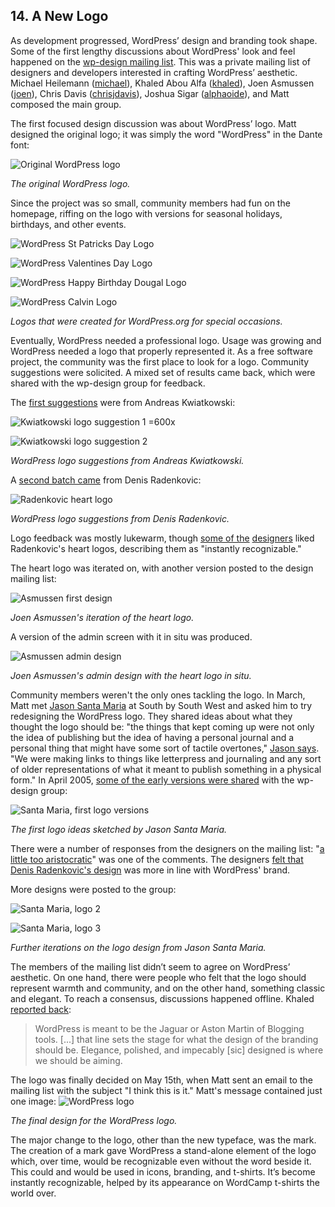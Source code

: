 
## 14. A New Logo

As development progressed, WordPress’ design and branding took shape. Some of the first lengthy discussions about WordPress' look and feel happened on the <a href="http://lists.wordpress.org/pipermail/wp-design/">wp-design mailing list</a>. This was a private mailing list of designers and developers interested in crafting WordPress’ aesthetic. Michael Heilemann (<a href="http://profiles.wordpress.org/michael">michael</a>), Khaled Abou Alfa (<a href="http://profiles.wordpress.org/khaled">khaled</a>), Joen Asmussen (<a href="http://profiles.wordpress.org/joen">joen</a>), Chris Davis (<a href="http://profiles.wordpress.org/chrisjdavis">chrisjdavis</a>), Joshua Sigar (<a href="http://profiles.wordpress.org/alphaoide">alphaoide</a>), and Matt composed the main group.

The first focused design discussion was about WordPress’ logo. Matt designed the original logo; it was simply the word "WordPress" in the Dante font:

![Original WordPress logo](../../Resources/images/14/wp-logo-old.png) 

*The original WordPress logo.*

Since the project was so small, community members had fun on the homepage, riffing on the logo with versions for seasonal holidays, birthdays, and other events.

![WordPress St Patricks Day Logo](../../Resources/images/14/wp-logo-stpatty.gif) 

![WordPress Valentines Day Logo](../../Resources/images/14/wp-logo-valentine.gif) 

![WordPress Happy Birthday Dougal Logo](../../Resources/images/14/wp-logo-happy-dougal.png) 

![WordPress Calvin Logo](../../Resources/images/14/wp-logo-calvin.gif) 

*Logos that were created for WordPress.org for special occasions.*

Eventually, WordPress needed a professional logo. Usage was growing and WordPress needed a logo that properly represented it. As a free software project, the community was the first place to look for a logo. Community suggestions were solicited. A mixed set of results came back, which were shared with the wp-design group for feedback.

The <a href="http://lists.wordpress.org/pipermail/wp-design/2005-March/000163.html">first suggestions</a> were from Andreas Kwiatkowski:

![Kwiatkowski logo suggestion 1 =600x](../../Resources/images/14/2005_03_wordpress-logo-proposal_kwiatkowski_1.png) 

![Kwiatkowski logo suggestion 2](../../Resources/images/14/2005_03_wordpress-logo-proposal_kwiatkowski_2.png)

*WordPress logo suggestions from Andreas Kwiatkowski.*

A <a href="http://lists.wordpress.org/pipermail/wp-design/2005-March/000171.html">second batch came</a> from Denis Radenkovic:

![Radenkovic heart logo](../../Resources/images/14/2005_03_wordpress-logo-proposal_radenkovic_sample.jpg) 

*WordPress logo suggestions from Denis Radenkovic.*

Logo feedback was mostly lukewarm, though <a href="http://lists.wordpress.org/pipermail/wp-design/2005-April/000175.html">some of the</a> <a href="http://lists.wordpress.org/pipermail/wp-design/2005-March/000173.html">designers</a> liked Radenkovic's heart logos, describing them as "instantly recognizable."

The heart logo was iterated on, with another version posted to the design mailing list: 

![Asmussen first design](../../Resources/images/14/2005_05_wordpress-logo-proposal_asmussen_sample.jpg) 

*Joen Asmussen's iteration of the heart logo.*

A version of the admin screen with it in situ was produced.

![Asmussen admin design](../../Resources/images/14/2005_05_wordpress-logo-proposal_asmussen_admin.jpg) 

*Joen Asmussen's admin design with the heart logo in situ.*

Community members weren't the only ones tackling the logo. In March, Matt met <a href="http://jasonsantamaria.com/">Jason Santa Maria</a> at South by South West and asked him to try redesigning the WordPress logo. They shared ideas about what they thought the logo should be: "the things that kept coming up were not only the idea of publishing but the idea of having a personal journal and a personal thing that might have some sort of tactile overtones," <a href="http://archive.wordpress.org/interviews/2014_01_22_Santa_Maria.html#L7)">Jason says</a>. "We were making links to things like letterpress and journaling and any sort of older representations of what it meant to publish something in a physical form." In April 2005, <a href="http://lists.wordpress.org/pipermail/wp-design/2005-April/000182.html">some of the early versions were shared</a> with the wp-design group:

![Santa Maria, first logo versions](../../Resources/images/14/2005_04_wordpress-logo-proposal-santa-maria1.gif) 

*The first logo ideas sketched by Jason Santa Maria.*

There were a number of responses from the designers on the mailing list: "<a href="http://lists.wordpress.org/pipermail/wp-design/2005-April/000194.html">a little too aristocratic</a>" was one of the comments. The designers <a href="http://lists.wordpress.org/pipermail/wp-design/2005-April/000185.html">felt that Denis Radenkovic's design</a> was more in line with WordPress' brand.

More designs were posted to the group:

![Santa Maria, logo 2](../../Resources/images/14/2005_04_wordpress-logo-proposal-santa-maria2.gif) 

![Santa Maria, logo 3](../../Resources/images/14/2005_04_wordpress-logo-proposal-santa-maria3.gif) 

*Further iterations on the logo design from Jason Santa Maria.*

The members of the mailing list didn’t seem to agree on WordPress’ aesthetic. On one hand, there were people who felt that the logo should represent warmth and community, and on the other hand, something classic and elegant. To reach a consensus, discussions happened offline. Khaled <a href="http://lists.wordpress.org/pipermail/wp-design/2005-April/000192.html">reported back</a>:
<blockquote>WordPress is meant to be the Jaguar or Aston Martin of Blogging tools. [...] that line sets the stage for what the design of the branding should be. Elegance, polished, and impecably [sic] designed is where we should be aiming.</blockquote>
The logo was finally decided on May 15th, when Matt sent an email to the mailing list with the subject "I think this is it." Matt's message contained just one image:

<img src="../../Resources/images/14/2005_04_wordpress-logo-proposal-santa-maria-final.gif" alt="WordPress logo" />

*The final design for the WordPress logo.*

The major change to the logo, other than the new typeface, was the mark. The creation of a mark gave WordPress a stand-alone element of the logo which, over time, would be recognizable even without the word beside it. This could and would be used in icons, branding, and t-shirts. It’s become instantly recognizable, helped by its appearance on WordCamp t-shirts the world over. 

